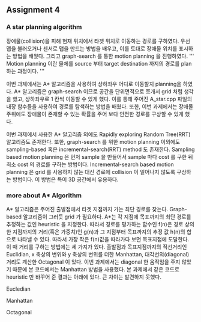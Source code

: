 ## Assignment 4

### A star planning algorithm

장애물(collision)을 피해 현재 위치에서 타겟 위치로 이동하는 경로를 구하였다. 
우선 맵을 불러오거나 센서로 맵을 만드는 방법을 배우고, 이를 토대로 장애물 위치를 표시하는 방법을 배웠다. 그리고 graph-search 를 통한 motion planning 을 진행하였다. 
'''
Motion planning 이란 물체를 source 부터 target destination 까지의 경로를 plan 하는 과정이다. 
'''

이번 과제에서는 A* 알고리즘을 사용하여 상하좌우 어디로 이동할지 planning을 하였다. A* 알고리즘은 graph-search 이므로 공간을 단위면적으로 쪼개서 grid 처럼 생각을 했고, 상하좌우로 1 칸씩 이동할 수 있게 했다. 이를 통해 주어진 A_star.cpp 파일의 내장 함수들을 사용하여 경로를 탐색하는 방법을 배웠다. 또한, 이번 과제에서는 장애물 주위에도 장애물이 존재할 수 있는 확률을 주어 보다 안전한 경로를 구상할 수 있게 했다.


이번 과제에서 사용한 A* 알고리즘 외에도 Rapidly exploring Random Tree(RRT) 알고리즘도 존재한다. 또한, graph-search 를 위한 motion planning 이외에도 sampling-based 혹은 incremental-search(RRT) method 도 존재한다. Sampling based motion planning 은 먼저 sample 을 만들어서 sample 마다 cost 를 구한 뒤 최소 cost 의 경로를 구하는 방법이다. Incremental-search based motion planning 은 grid 를 사용하지 않는 대신 경로에 collision 이 일어나지 않도록 구상하는 방법이다. 이 방법은 특이 3D 공간에서 유용하다.


### more about A* Algorithm
A* 알고리즘은 주어진 출발점에서 타겟 지점까지 가는 최단 경로를 찾는다. Graph-based 알고리즘이 그러듯 grid 가 필요하다. A*는 각 지점에 목표까지의 최단 경로를 추정하는 값인 heuristic 을 지정한다. 따라서 경로를 평가하는 함수인 f(n)은 경로 상의 한 지점까지의 거리(혹은 가중치)인 g(n)과 그 지점부터 목표까지의 추정 값 h(n)의 합으로 나타낼 수 있다. 따라서 가장 작은 f(n)값을 따라가다 보면 목표지점에 도달한다. 이 때 거리를 구하는 방법에는 세 가지가 있다. 출발점과 목표지점까지의 직선거리인 Euclidian, x 축상의 변위와 y 축상의 변위를 더한 Manhattan, 대각선의(diagonal) 거리도 계산한 Octagonal 이 있다. 이번 과제에서는 diagonal 한 움직임을 주지 않았기 때문에 본 코드에서는 Manhattan 방법을 사용했다. 본 과제에서 같은 코드로 heuristic 만 바꾸어 준 결과는 아래에 있다. 큰 차이는 발견하지 못했다.


  Eucledian

  Manhattan

  Octagonal




